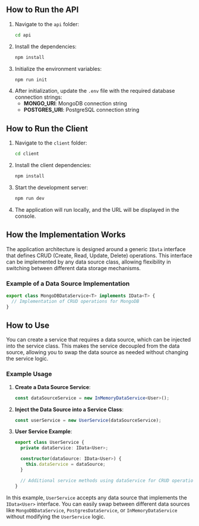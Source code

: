 ## How to Run the API

1. Navigate to the `api` folder:
   ```bash
   cd api
   ```
2. Install the dependencies:
   ```bash
   npm install
   ```
3. Initialize the environment variables:
   ```bash
   npm run init
   ```
4. After initialization, update the `.env` file with the required database connection strings:
   - **MONGO_URI**: MongoDB connection string
   - **POSTGRES_URI**: PostgreSQL connection string

## How to Run the Client

1. Navigate to the `client` folder:
   ```bash
   cd client
   ```
2. Install the client dependencies:
   ```bash
   npm install
   ```
3. Start the development server:
   ```bash
   npm run dev
   ```
4. The application will run locally, and the URL will be displayed in the console.

## How the Implementation Works

The application architecture is designed around a generic `IData` interface that defines CRUD (Create, Read, Update, Delete) operations. This interface can be implemented by any data source class, allowing flexibility in switching between different data storage mechanisms.

### Example of a Data Source Implementation

```typescript
export class MongoDBDataService<T> implements IData<T> {
  // Implementation of CRUD operations for MongoDB
}
```

## How to Use

You can create a service that requires a data source, which can be injected into the service class. This makes the service decoupled from the data source, allowing you to swap the data source as needed without changing the service logic.

### Example Usage

1. **Create a Data Source Service**:
   ```typescript
   const dataSourceService = new InMemoryDataService<User>();
   ```

2. **Inject the Data Source into a Service Class**:
   ```typescript
   const userService = new UserService(dataSourceService);
   ```

3. **User Service Example**:
   ```typescript
   export class UserService {
     private dataService: IData<User>;

     constructor(dataSource: IData<User>) {
       this.dataService = dataSource;
     }

     // Additional service methods using dataService for CRUD operations
   }
   ```

In this example, `UserService` accepts any data source that implements the `IData<User>` interface. You can easily swap between different data sources like `MongoDBDataService`, `PostgresDataService`, or `InMemoryDataService` without modifying the `UserService` logic.

